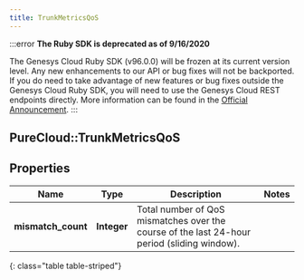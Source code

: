 ```yaml
---
title: TrunkMetricsQoS
---
```


:::error
**The Ruby SDK is deprecated as of 9/16/2020**

The Genesys Cloud Ruby SDK (v96.0.0) will be frozen at its current version level. Any new enhancements to our API or bug fixes will not be backported. If you do need to take advantage of new features or bug fixes outside the Genesys Cloud Ruby SDK, you will need to use the Genesys Cloud REST endpoints directly. More information can be found in the [Official Announcement](https://developer.mypurecloud.com/forum/t/announcement-genesys-cloud-ruby-sdk-end-of-life/8850).
:::


## PureCloud::TrunkMetricsQoS

## Properties

|Name | Type | Description | Notes|
|------------ | ------------- | ------------- | -------------|
| **mismatch_count** | **Integer** | Total number of QoS mismatches over the course of the last 24-hour period (sliding window). | |
{: class="table table-striped"}



